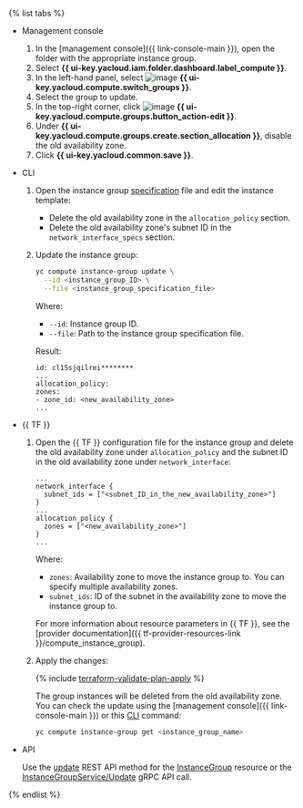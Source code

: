 {% list tabs %}

- Management console

   1. In the [management console]({{ link-console-main }}), open the folder with the appropriate instance group.
   1. Select **{{ ui-key.yacloud.iam.folder.dashboard.label_compute }}**.
   1. In the left-hand panel, select ![image](../../_assets/compute/vm-group-pic.svg) **{{ ui-key.yacloud.compute.switch_groups }}**.
   1. Select the group to update.
   1. In the top-right corner, click ![image](../../_assets/edit.svg) **{{ ui-key.yacloud.compute.groups.button_action-edit }}**.
   1. Under **{{ ui-key.yacloud.compute.groups.create.section_allocation }}**, disable the old availability zone.
   1. Click **{{ ui-key.yacloud.common.save }}**.

- CLI

   1. Open the instance group [specification](../../compute/concepts/instance-groups/specification.md) file and edit the instance template:

      * Delete the old availability zone in the `allocation_policy` section.
      * Delete the old availability zone's subnet ID in the `network_interface_specs` section.

   1. Update the instance group:

      ```bash
      yc compute instance-group update \
        --id <instance_group_ID> \
        --file <instance_group_specification_file>
      ```

      Where:

      * `--id`: Instance group ID.
      * `--file`: Path to the instance group specification file.

      Result:

      ```text
      id: cl15sjqilrei********
      ...
      allocation_policy:
      zones:
      - zone_id: <new_availability_zone>
      ...
      ```

- {{ TF }}

   1. Open the {{ TF }} configuration file for the instance group and delete the old availability zone under `allocation_policy` and the subnet ID in the old availability zone under `network_interface`:

      ```hcl
      ...
      network_interface {
        subnet_ids = ["<subnet_ID_in_the_new_availability_zone>"]
      }
      ...
      allocation_policy {
        zones = ["<new_availability_zone>"]
      }
      ...
      ```

      Where:

      * `zones`: Availability zone to move the instance group to. You can specify multiple availability zones.
      * `subnet_ids`: ID of the subnet in the availability zone to move the instance group to.

      For more information about resource parameters in {{ TF }}, see the [provider documentation]({{ tf-provider-resources-link }}/compute_instance_group).

   1. Apply the changes:

      {% include [terraform-validate-plan-apply](../../_tutorials/terraform-validate-plan-apply.md) %}

      The group instances will be deleted from the old availability zone. You can check the update using the [management console]({{ link-console-main }}) or this [CLI](../../cli/quickstart.md) command:

      ```bash
      yc compute instance-group get <instance_group_name>
      ```

- API

   Use the [update](../../compute/api-ref/InstanceGroup/update.md) REST API method for the [InstanceGroup](../../compute/api-ref/InstanceGroup/index.md) resource or the [InstanceGroupService/Update](../../compute/api-ref/grpc/instance_group_service.md#Update) gRPC API call.

{% endlist %}
